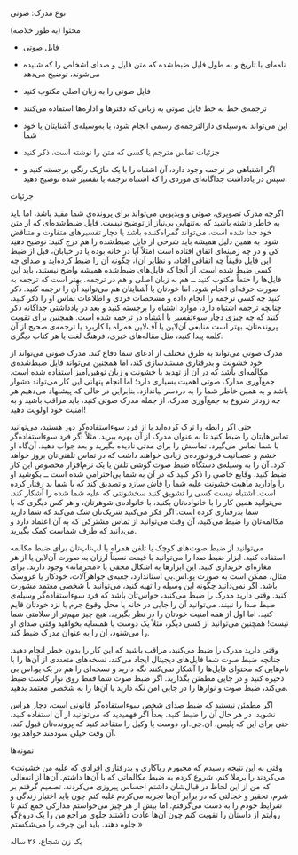 نوع مدرک: صوتی

محتوا (به طور خلاصه)

-   فایل صوتی

-   نامه‌ای با تاریخ و به طول فایل ضبط‌شده که متن فایل و صدای اشخاص را که شنیده می‌شوند، توضیح می‌دهد

-   فایل صوتی را به زبان اصلی مکتوب کنید

-   ترجمه‌ی خط به خط فایل صوتی به زبانی که دفترها و اداره‌ها استفاده می‌کنند

-   این می‌تواند به‌وسیله‌ی دارالترجمه‌ی رسمی انجام شود، یا به‌وسیله‌ی آشنایتان یا خود شما

-   جزئیات تماس مترجم یا کسی که متن را نوشته است، ذکر کنید

-   اگر اشتباهی در ترجمه وجود دارد، آن اشتباه را با یک ماژیک رنگی برجسته کنید و سپس در یادداشت جداگانه‌ای موردی را که اشتباه ترجمه یا تفسیر شده توضیح دهید.

جزئیات

اگرچه مدرک تصویری، صوتی و ویدیویی می‌تواند برای پرونده‌ی شما مفید باشد، اما باید به خاطر داشته باشید که به‌تنهایی بی‌نیاز از توضیح نیست. فایل ضبط‌شده‌ای که از متن خود جدا شده است، می‌تواند گمراه‌کننده باشد یا دچار تفسیرهای متفاوت و متناقض شود. به همین دلیل همیشه باید شرحی از فایل ضبط‌شده را هم درج کنید: توضیح دهید کی و در چه زمینه‌ای اتفاق افتاده است (مثلاً آیا در خانه بوده یا در خیابان، قبل از ضبط این فایل دقیقاً چه اتفاقی افتاد، و نظایر آن)، چگونه آن را ضبط کرده‌اید و صدای چه کسی ضبط شده است. از آنجا که فایل‌های ضبط‌شده همیشه واضح نیستند، باید این فایل‌ها را حتماً مکتوب کنید ــ هم به زبان اصلی و هم در ترجمه. بهتر است که ترجمه به صورت حرفه‌ای انجام شود. اما خودتان یا آشنایتان هم می‌توانید آن را ترجمه کنید. ذکر کنید چه کسی ترجمه را انجام داده و مشخصات فردی و اطلاعات تماس او را ذکر کنید. چنانچه ترجمه‌ اشتباه دارد، موارد اشتباه را برجسته کنید و بعد در یادداشتی جداگانه ذکر کنید که چه چیزی دچار سوء‌تفسیر یا اشتباه در ترجمه شده است. همچنین برای تقویت پرونده‌تان، بهتر است منابعی آن‌لاین یا آف‌لاین همراه با کاربرد یا ترجمه‌ی صحیح از آن کلمه پیدا کنید، مثل مقاله‌های خبری، فرهنگ لغت یا هر کتاب دیگری.

مدرک صوتی می‌تواند به طرق مختلف از ادعای شما دفاع کند. مدرک صوتی می‌تواند از خود خشونت و بدرفتاری مستندسازی کند، اما همچنین می‌تواند فایل ضبط‌شده‌‌ی مکالمه‌ای باشد که در آن از تهدید یا خشونت و زبان توهین‌آمیز استفاده شده است. جمع‌آوری مدارک صوتی اهمیت بسیاری دارد؛ اما انجام پنهانی این کار می‌تواند دشوار باشد و به همین خاطر شما را به دردسر بیاندازد. بنابراین در حالی ‌که پیشنهاد می‌دهیم هر چه زودتر شروع به جمع‌آوری مدرک، از جمله مدرک صوتی کنید، باید مراقب باشید و به امنیت‌ خود اولویت دهید!

حتی اگر رابطه را ترک کرده‌اید یا از فرد سوء‌استفاده‌گر دور هستید، می‌توانید تماس‌هایتان را ضبط کنید تا به عنوان مدرک از آن بهره ببرید. مثلاً اگر فرد سوء‌استفاده‌گر با شما تماس می‌گیرد، تماسش را برای مدتی نادیده بگیرید و بعد جواب دهید. آن‌گاه او خشم و عصبانیت فروخورده‌ی زیادی خواهند داشت که در تماس‌ تلفنی‌تان بروز خواهد کرد. آن را به وسیله‌ی دستگاه ضبط صوت گوشی تلفن‌ یا یک نرم‌افزار مخصوص این کار ضبط کنید. وقایع خاصی را ذکر کنید که در آن به شما بی‌احترامی شده است ــ بکوشید او را وادارید ماهیت خشونت علیه شما را فاش سازد و تصدیق کند که با شما بد رفتار کرده است. اشتباه نیست کسی را تشویق کنید سخشونتی که علیه شما شده را آشکار کند. می‌توانید همین کار را با خانواده‌تان بکنید، با خانواده‌ی شوهرتان، و هر کس دیگری که با شما بدرفتاری کرده است. اگر فکر می‌کنید شریک‌تان شک می‌کند که شما دارید مکالمه‌تان را ضبط می‌کنید، آن وقت می‌توانید از تماس مشترکی که به آن اعتماد دارد و می‌دانید که طرف شماست کمک بگیرید.

می‌توانید از ضبط صوت‌های کوچک یا تلفن همراه یا لپ‌تاپ‌تان برای ضبط مکالمه استفاده کنید. ابزار ضبط صدا را می‌توانید با قیمت نسبتاً ارزان به صورت آن‌لاین یا از هر مغازه‌ای خریداری کنید. این ابزارها به اشکال مخفی یا «محرمانه» وجود دارند. برای مثال، ممکن است به صورت یو.اس.بی استاندارد، جعبه‌ی جواهرآلات، خودکار یا عروسک باشد. اگر نمی‌دانید چگونه این وسیله را تهیه کنید، می‌توانید با شخصی معتمد مشورت کنید. وقتی دارید مدرک را ضبط می‌کنید، حواس‌تان باشد که فرد سوء‌استفاده‌گر وسیله‌ی ضبط صدا را نبیند. می‌توانید آن را جایی در خانه یا محل وقوع جرم یا نزد خودتان قایم کنید. اما اول از همه امنیت خودتان را در نظر بگیرید. هیچ چیز مهم‌تر از سلامتی شما نیست! همچنین می‌توانید از کسی دیگر، مثلاً یک دوست یا همسایه بخواهید وقتی صدای او را می‌شنود، آن را به عنوان مدرک ضبط کند.

وقتی دارید مدرک را ضبط می‌کنید، مراقب باشید که این کار را بدون ‌خطر انجام دهید. چنانچه ضبط صوت شما فایل‌های دیجیتال ایجاد می‌کند، نسخه‌های متعددی از آن‌ها را با نام‌هایی که محتوای فایل‌ها را آشکار نمی‌کنند نگه دارید و نسخه‌ای را هم در یک یو.اس.بی ذخیره کنید و در جایی مطمئن بگذارید. اگر ضبط صوت شما فقط روی نوار کاست ضبط می‌کند، ضبط صوت و نوارها را در جایی امن نگه دارید یا آن‌ها را به شخصی معتمد بدهید.

اگر مطمئن نیستید که ضبط صدای شخص سوء‌استفاده‌گر قانونی است، دچار هراس نشوید. در هر حال آن را ضبط کنید. بعداً اگر فهمیدید که می‌توانید از آن استفاده کنید، حتی برای این که پلیس، ان.جی.او، دوست‌ یا وکیل‌ را متقاعد کنید که پرونده‌تان قبول کند، آن وقت خیلی سودمند خواهد بود.

نمونه‌ها

«وقتی به این نتیجه رسیدم که مجبورم ریاکاری و بدرفتاری افرادی که علیه من خشونت می‌کردند را برملا کنم، شروع کردم به ضبط مکالماتی که با آن‌ها داشتم. آن‌ها از انفعالی که من از این لحاظ در قبال‌شان داشتم احساس پیروزی می‌کردند. تصمیم گرفتم بر شرم، تحقیر و خجالتی که در برابر آن‌ها تجربه می‌کردم غلبه کنم چون باید اختیار زندگی و شرایط خودم را به دست می‌گرفتم. اما بیش از هر چیز می‌خواستم مدارکی جمع کنم تا روایتم از داستان را تقویت کنم چون آن‌ها عادت داشتند جلوی مراجع من را یک دروغ‌گو جلوه دهند. باید این چرخه را می‌شکستم.»

یک زن شجاع، ۲۶ ساله
